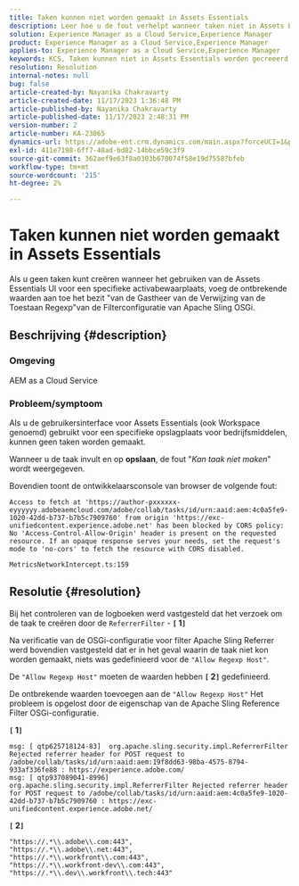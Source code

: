 ```yaml
---
title: Taken kunnen niet worden gemaakt in Assets Essentials
description: Leer hoe u de fout verhelpt wanneer taken niet in Assets Essentials kunnen worden gemaakt. Voeg ontbrekende waarden toe aan de eigenschap "Allow Regexp Host".
solution: Experience Manager as a Cloud Service,Experience Manager
product: Experience Manager as a Cloud Service,Experience Manager
applies-to: Experience Manager as a Cloud Service,Experience Manager
keywords: KCS, Taken kunnen niet in Assets Essentials worden gecreeerd, AEM as a Cloud Service, Werkruimte
resolution: Resolution
internal-notes: null
bug: false
article-created-by: Nayanika Chakravarty
article-created-date: 11/17/2023 1:36:48 PM
article-published-by: Nayanika Chakravarty
article-published-date: 11/17/2023 2:48:31 PM
version-number: 2
article-number: KA-23065
dynamics-url: https://adobe-ent.crm.dynamics.com/main.aspx?forceUCI=1&pagetype=entityrecord&etn=knowledgearticle&id=715f8f59-4e85-ee11-8179-6045bd0065b6
exl-id: 411e7198-6ff7-48ad-bd82-14bbce59c3f9
source-git-commit: 362aef9e63f8a0303b670074f58e19d75587bfeb
workflow-type: tm+mt
source-wordcount: '215'
ht-degree: 2%

---
```


# Taken kunnen niet worden gemaakt in Assets Essentials


Als u geen taken kunt creëren wanneer het gebruiken van de Assets Essentials UI voor een specifieke activabewaarplaats, voeg de ontbrekende waarden aan toe het bezit &quot;van de Gastheer van de Verwijzing van de Toestaan Regexp&quot;van de Filterconfiguratie van Apache Sling OSGi.

## Beschrijving {#description}


### Omgeving

AEM as a Cloud Service

### Probleem/symptoom

Als u de gebruikersinterface voor Assets Essentials (ook Workspace genoemd) gebruikt voor een specifieke opslagplaats voor bedrijfsmiddelen, kunnen geen taken worden gemaakt.

Wanneer u de taak invult en op <b>opslaan</b>, de fout &quot;*Kan taak niet maken*&quot; wordt weergegeven.

Bovendien toont de ontwikkelaarsconsole van browser de volgende fout:


```
Access to fetch at 'https://author-pxxxxxx-eyyyyyy.adobeaemcloud.com/adobe/collab/tasks/id/urn:aaid:aem:4c0a5fe9-1020-42dd-b737-b7b5c7909760' from origin 'https://exc-unifiedcontent.experience.adobe.net' has been blocked by CORS policy: 
No 'Access-Control-Allow-Origin' header is present on the requested resource. If an opaque response serves your needs, set the request's mode to 'no-cors' to fetch the resource with CORS disabled.

MetricsNetworkIntercept.ts:159
```



## Resolutie {#resolution}


Bij het controleren van de logboeken werd vastgesteld dat het verzoek om de taak te creëren door de `ReferrerFilter` - <b>`[` 1`]` </b>

Na verificatie van de OSGi-configuratie voor filter Apache Sling Referrer werd bovendien vastgesteld dat er in het geval waarin de taak niet kon worden gemaakt, niets was gedefinieerd voor de `"Allow Regexp Host"`.

De `"Allow Regexp Host"` moeten de waarden hebben <b>`[` 2`]` </b> gedefinieerd.

De ontbrekende waarden toevoegen aan de `"Allow Regexp Host"` Het probleem is opgelost door de eigenschap van de Apache Sling Reference Filter OSGi-configuratie.

<b>`[` 1`]` </b>


```
msg: [ qtp625718124-83]  org.apache.sling.security.impl.ReferrerFilter Rejected referrer header for POST request to /adobe/collab/tasks/id/urn:aaid:aem:19f8dd63-98ba-4575-8794-933af336fe88 : https://experience.adobe.com/
msg: [ qtp937089041-8996]  org.apache.sling.security.impl.ReferrerFilter Rejected referrer header for POST request to /adobe/collab/tasks/id/urn:aaid:aem:4c0a5fe9-1020-42dd-b737-b7b5c7909760 : https://exc-unifiedcontent.experience.adobe.net/
```


<b>`[` 2`]` </b>


```
"https://.*\\.adobe\\.com:443",
"https://.*\\.adobe\\.net:443",
"https://.*\\.workfront\\.com:443",
"https://.*\\.workfront-dev\\.com:443",
"https://.*\\.dev\\.workfront\\.tech:443"
```
